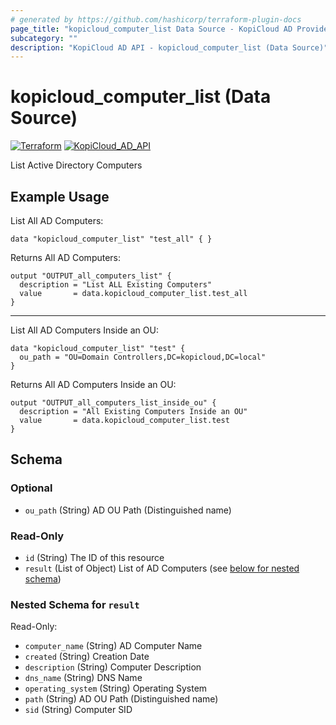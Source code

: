 ```yaml
---
# generated by https://github.com/hashicorp/terraform-plugin-docs
page_title: "kopicloud_computer_list Data Source - KopiCloud AD Provider"
subcategory: ""
description: "KopiCloud AD API - kopicloud_computer_list (Data Source)"
---
```


# kopicloud_computer_list (Data Source)
[![Terraform](https://img.shields.io/badge/terraform-v1.3+-blue.svg)](https://www.terraform.io/downloads.html) 
[![KopiCloud_AD_API](https://img.shields.io/badge/kopiCloud_ad-v1.0+-blueviolet.svg)](https://www.kopicloud-ad-api.com)

List Active Directory Computers

## Example Usage

List All AD Computers:
```
data "kopicloud_computer_list" "test_all" { }
```

Returns All AD Computers:
```
output "OUTPUT_all_computers_list" {
  description = "List ALL Existing Computers"
  value       = data.kopicloud_computer_list.test_all
}
```

----

List All AD Computers Inside an OU:
```
data "kopicloud_computer_list" "test" {
  ou_path = "OU=Domain Controllers,DC=kopicloud,DC=local"
}
```

Returns All AD Computers Inside an OU:
```
output "OUTPUT_all_computers_list_inside_ou" {
  description = "All Existing Computers Inside an OU"
  value       = data.kopicloud_computer_list.test
}
```

<!-- schema generated by tfplugindocs -->
## Schema

### Optional

- `ou_path` (String) AD OU Path (Distinguished name)

### Read-Only

- `id` (String) The ID of this resource
- `result` (List of Object) List of AD Computers (see [below for nested schema](#nestedatt--result))

<a id="nestedatt--result"></a>
### Nested Schema for `result`

Read-Only:

- `computer_name` (String) AD Computer Name
- `created` (String) Creation Date
- `description` (String) Computer Description
- `dns_name` (String) DNS Name
- `operating_system` (String) Operating System
- `path` (String) AD OU Path (Distinguished name) 
- `sid` (String) Computer SID
